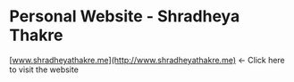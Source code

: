 # Personal Website - Shradheya Thakre

[www.shradheyathakre.me](http://www.shradheyathakre.me) <- Click here to visit the website

